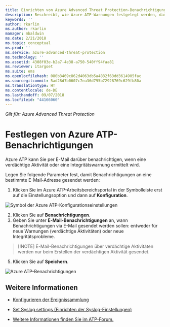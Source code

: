 ```yaml
---
title: Einrichten von Azure Advanced Threat Protection-Benachrichtigungen | Microsoft-Dokumentation
description: Beschreibt, wie Azure ATP-Warnungen festgelegt werden, damit Sie bei verdächtigen Aktivitäten benachrichtigt werden.
keywords: ''
author: rkarlin
ms.author: rkarlin
manager: mbaldwin
ms.date: 2/21/2018
ms.topic: conceptual
ms.prod: ''
ms.service: azure-advanced-threat-protection
ms.technology: ''
ms.assetid: 4308f03e-b2a7-4e38-a750-540ff94faa81
ms.reviewer: itargoet
ms.suite: ems
ms.openlocfilehash: 080b3469c862d4063db5a4832f63dd3614905fac
ms.sourcegitcommit: 5ad28d7b0607c7ea36d795b72928769c629fb80a
ms.translationtype: HT
ms.contentlocale: de-DE
ms.lasthandoff: 09/07/2018
ms.locfileid: "44166060"
---
```

*Gilt für: Azure Advanced Threat Protection*


# <a name="set-azure-atp-notifications"></a>Festlegen von Azure ATP-Benachrichtigungen

Azure ATP kann Sie per E-Mail darüber benachrichtigen, wenn eine verdächtige Aktivität oder eine Integritätswarnung ermittelt wird. 

Legen Sie folgende Parameter fest, damit Benachrichtigungen an eine bestimmte E-Mail-Adresse gesendet werden:


1. Klicken Sie im Azure ATP-Arbeitsbereichsportal in der Symbolleiste erst auf die Einstellungsoption und dann auf **Konfiguration**.

![Symbol der Azure ATP-Konfigurationseinstellungen](media/atp-config-menu.png)

2. Klicken Sie auf **Benachrichtigungen**.
3. Geben Sie unter **E-Mail-Benachrichtigungen** an, wann Benachrichtigungen via E-Mail gesendet werden sollen: entweder für neue Warnungen (verdächtige Aktivitäten) oder neue Integritätsprobleme. 
 
 >  [!NOTE]
 >   E-Mail-Benachrichtigungen über verdächtige Aktivitäten werden nur beim Erstellen der verdächtigen Aktivität gesendet.

5. Klicken Sie auf **Speichern**.

 ![Azure ATP-Benachrichtigungen](media/atp-notifications.png)



## <a name="see-also"></a>Weitere Informationen

- [Konfigurieren der Ereignissammlung](configure-event-collection.md)

- [Set Syslog settings (Einrichten der Syslog-Einstellungen)](setting-syslog.md)
- [Weitere Informationen finden Sie im ATP-Forum.](https://aka.ms/azureatpcommunity)
